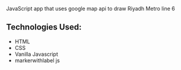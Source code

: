 

<p >JavaScript app that uses google map api to draw Riyadh Metro line 6<p>



## Technologies Used:

* HTML
* CSS
* Vanilla Javascript
* markerwithlabel js




